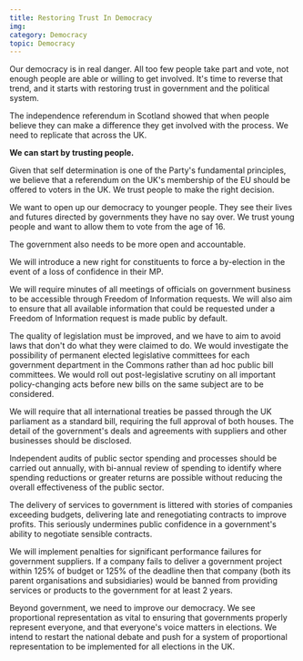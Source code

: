 ```yaml
---
title: Restoring Trust In Democracy
img:
category: Democracy
topic: Democracy
---
```


Our democracy is in real danger. All too few people take part and vote, not enough people are able or willing to get involved. It's time to reverse that trend, and it starts with restoring trust in government and the political system.

The independence referendum in Scotland showed that when people believe they can make a difference they get involved with the process. We need to replicate that across the UK.

**We can start by trusting people.**

Given that self determination is one of the Party's fundamental principles, we believe that a referendum on the UK's membership of the EU should be offered to voters in the UK. We trust people to make the right decision.

We want to open up our democracy to younger people. They see their lives and futures directed by governments they have no say over. We trust young people and want to allow them to vote from the age of 16.

The government also needs to be more open and accountable.

We will introduce a new right for constituents to force a by-election in the event of a loss of confidence in their MP.

We will require minutes of all meetings of officials on government business to be accessible through Freedom of Information requests. We will also aim to ensure that all available information that could be requested under a Freedom of Information request is made public by default.

The quality of legislation must be improved, and we have to aim to avoid laws that don't do what they were claimed to do.  We would investigate the possibility of permanent elected legislative committees for each government department in the Commons rather than ad hoc public bill committees. We would roll out post-legislative scrutiny on all important policy-changing acts before new bills on the same subject are to be considered.

We will require that all international treaties be passed through the UK parliament as a standard bill, requiring the full approval of both houses.
The detail of the government's deals and agreements with suppliers and other businesses should be disclosed. 

Independent audits of public sector spending and processes should be carried out annually, with bi-annual review of spending to identify where spending reductions or greater returns are possible without reducing the overall effectiveness of the public sector.  

The delivery of services to government is littered with stories of companies exceeding budgets, delivering late and renegotiating contracts to improve profits. This seriously undermines public confidence in a government's ability to negotiate sensible contracts.

 We will implement penalties for significant performance failures for government suppliers. If a company fails to deliver a government project within 125% of budget or 125% of the deadline then that company (both its parent organisations and subsidiaries) would be banned from providing services or products to the government for at least 2 years.

Beyond government, we need to improve our democracy. We see proportional representation as vital to ensuring that governments properly represent everyone, and that everyone's voice matters in elections. We intend to restart the national debate and push for a system of proportional representation to be implemented for all elections in the UK.